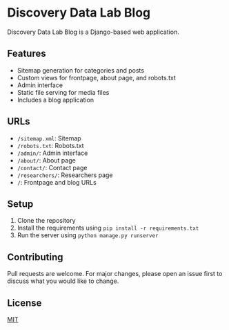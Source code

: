 # Discovery Data Lab Blog

Discovery Data Lab Blog is a Django-based web application.

## Features

- Sitemap generation for categories and posts
- Custom views for frontpage, about page, and robots.txt
- Admin interface
- Static file serving for media files
- Includes a blog application

## URLs

- `/sitemap.xml`: Sitemap
- `/robots.txt`: Robots.txt
- `/admin/`: Admin interface
- `/about/`: About page
- `/contact/`: Contact page
- `/researchers/`: Researchers page
- `/`: Frontpage and blog URLs

## Setup

1. Clone the repository
2. Install the requirements using `pip install -r requirements.txt`
3. Run the server using `python manage.py runserver`

## Contributing

Pull requests are welcome. For major changes, please open an issue first to discuss what you would like to change.

## License

[MIT](https://choosealicense.com/licenses/mit/)
